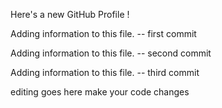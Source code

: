 Here's a new GitHub Profile !


Adding information to this file.  --  first commit


Adding information to this file.  --  second commit


Adding information to this file.  --  third commit


editing goes here make your code changes